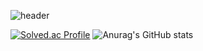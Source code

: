 ![header](https://capsule-render.vercel.app/api?type=waving&color=516395&height=170&section=header&text=kyusung22&fontSize=40&fontColor=FFFFFF&fontAlign=70)

[![Solved.ac Profile](http://mazassumnida.wtf/api/v2/generate_badge?boj=rbtjd0312)](https://solved.ac/rbtjd0312/)
![Anurag's GitHub stats](https://github-readme-stats.vercel.app/api?username=kyusung22&show_icons=true&theme=dark)


<!--
**kyusung22/kyusung22** is a ✨ _special_ ✨ repository because its `README.md` (this file) appears on your GitHub profile.

Here are some ideas to get you started:

- 🔭 I’m currently working on ...
- 🌱 I’m currently learning ...
- 👯 I’m looking to collaborate on ...
- 🤔 I’m looking for help with ...
- 💬 Ask me about ...
- 📫 How to reach me: ...
- 😄 Pronouns: ...
- ⚡ Fun fact: ...
-->
